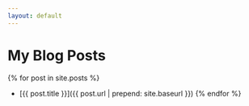 ```yaml
---
layout: default
---
```


# My Blog Posts

{% for post in site.posts %}
  * [{{ post.title }}]({{ post.url | prepend: site.baseurl }})
{% endfor %}